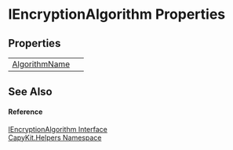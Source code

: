 # IEncryptionAlgorithm Properties




## Properties
<table>
<tr>
<td><a href="P_CapyKit_Helpers_IEncryptionAlgorithm_AlgorithmName.md">AlgorithmName</a></td>
<td> </td></tr>
</table>

## See Also


#### Reference
<a href="T_CapyKit_Helpers_IEncryptionAlgorithm.md">IEncryptionAlgorithm Interface</a>  
<a href="N_CapyKit_Helpers.md">CapyKit.Helpers Namespace</a>  
